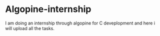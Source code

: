 # Algopine-internship
I am doing an internship through algopine for C deveplopment and here i will upload all the tasks.
